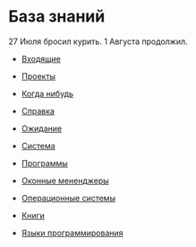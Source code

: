 # База знаний
27 Июля бросил курить.
1 Августа продолжил.

* [Входящие](base-mail.md)
* [Проекты](base-projects/index.md)
* [Когда нибудь](base-warehouse.md)
* [Справка](base-inform/index.md)
* [Ожидание](base-waiting.md)

* [Система](system/index.md)
* [Программы](software/index.md)
* [Оконные мененджеры](window_manager/index.md)
* [Операционные системы](os/index.md)
* [Книги](books/index.md)
* [Языки программирования](lang/index.md)
